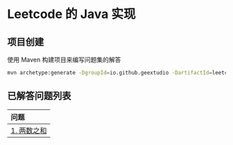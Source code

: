 # Leetcode 的 Java 实现

## 项目创建

使用 Maven 构建项目来编写问题集的解答

```bash
mvn archetype:generate -DgroupId=io.github.geextudio -DartifactId=leetcode-problems -DarchetypeCatalog=local -DinteractiveMode=false -DarchetypeArtifactId=maven-archetype-quickstart -DarchetypeVersion=1.4
```

## 已解答问题列表

|     问题      |
| :----           |
| [1. 两数之和](./leetcode-problems/src/main/java/io/github/geextudio/solutions/Solution1.java)  |
